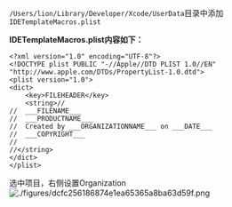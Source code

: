 

`/Users/lion/Library/Developer/Xcode/UserData`目录中添加`IDETemplateMacros.plist`

**IDETemplateMacros.plist内容如下：**

```
<?xml version="1.0" encoding="UTF-8"?>
<!DOCTYPE plist PUBLIC "-//Apple//DTD PLIST 1.0//EN" "http://www.apple.com/DTDs/PropertyList-1.0.dtd">
<plist version="1.0">
<dict>
    <key>FILEHEADER</key>
    <string>// 
//  ___FILENAME___
//  ___PRODUCTNAME___
//  Created by ___ORGANIZATIONNAME___ on ___DATE___
//  ___COPYRIGHT___
//
//</string>
</dict>
</plist>
```


选中项目，右侧设置Organization 
![./figures/dcfc256186874e1ea65365a8ba63d59f.png](./figures/dcfc256186874e1ea65365a8ba63d59f.png)


